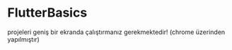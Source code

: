 # FlutterBasics
projeleri geniş bir ekranda çalıştırmanız gerekmektedir! (chrome üzerinden yapılmıştır)
